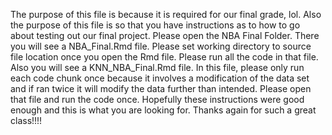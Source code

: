 The purpose of this file is because it is required for our final grade, lol.
Also the purpose of this file is so that you have instructions as to how to 
go about testing out our final project. Please open the NBA Final Folder.
There you will see a NBA_Final.Rmd file. Please set working directory to source file location once you open the Rmd file.  Please run all the code in that file.
Also you will see a KNN_NBA_Final.Rmd file. In this file, please only run each code chunk once because it involves a modification of the data set and if ran twice
it will modify the data further than intended. Please open that file and run the code once.
Hopefully these instructions were good enough and this is what you are looking for.
Thanks again for such a great class!!!!



